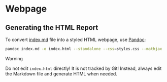 # Webpage 

## Generating the HTML Report

To convert [index.md](./index.md) file into a styled HTML webpage, use [Pandoc](https://pandoc.org/):

```bash
pandoc index.md -o index.html --standalone --css=styles.css --mathjax
```

> [!WARNING]
> Do not edit `index.html` directly! It is not tracked by Git! Instead, always edit the Markdown file and generate HTML when needed.